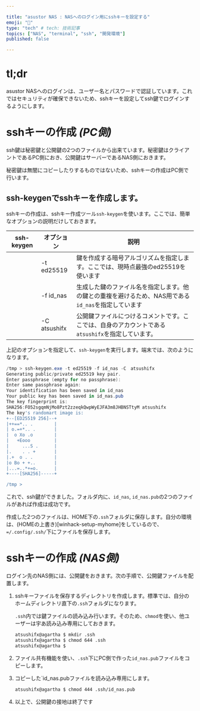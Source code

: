 ```yaml
---

title: "asustor NAS : NASへのログイン用にsshキーを設定する"
emoji: "🍆"
type: "tech" # tech: 技術記事
topics: ["NAS", "terminal", "ssh", "開発環境"]
published: false

---
```

# tl;dr

asustor NASへのログインは、ユーザー名とパスワードで認証しています。これではセキュリティが確保できないため、sshキーを設定してssh鍵でログインするようにします。



# sshキーの作成 *(PC側)*

ssh鍵は秘密鍵と公開鍵の2つのファイルから出来ています。秘密鍵はクライアントであるPC側におき、公開鍵はサーバーであるNAS側におきます。

秘密鍵は無闇にコピーしたりするものではないため、sshキーの作成はPC側で行います。



## ssh-keygenでsshキーを作成します。

sshキーの作成は、sshキー作成ツール`ssh-keygen`を使います。ここでは、簡単なオプションの説明だけしておきます。

| ssh-keygen | オプション   | 説明                                                         |
| ---------- | ------------ | ------------------------------------------------------------ |
|            | -t ed25519   | 鍵を作成する暗号アルゴリズムを指定します。ここでは、現時点最強のed25519を使います |
|            | -f id_nas    | 生成した鍵のファイル名を指定します。他の鍵との重複を避けるため、NAS用である`id_nas`を指定しています |
|            | -C atsushifx | 公開鍵ファイルにつけるコメントです。ここでは、自身のアカウントである`atsushifx`を指定しています。 |



上記のオプションを指定して、`ssh-keygen`を実行します。端末では、次のようになります。

``` powershell
/tmp > ssh-keygen.exe -t ed25519 -f id_nas -C　atsushifx
Generating public/private ed25519 key pair.
Enter passphrase (empty for no passphrase):
Enter same passphrase again:
Your identification has been saved in id_nas
Your public key has been saved in id_nas.pub
The key fingerprint is:
SHA256:FO52sgqmNjMo8Pzt2zzeqkQwpWyEJFA3m8JHBNSTtyM atsushifx
The key's randomart image is:
+--[ED25519 256]--+
|++==*.. .        |
| o.=+*.. .       |
|  o Xo .o        |
|   +Eooo         |
|     ...S .      |
|.    . . +       |
|.+  o . .        |
|o Bo + +..       |
|...=..*+=o.      |
+----[SHA256]-----+

/tmp >
```



これで、ssh鍵ができました。フォルダ内に、`id_nas`, `id_nas.pub`の2つのファイルがあれば作成は成功です。

作成した2つのファイルは、HOME下の`.ssh`フォルダに保存します。自分の環境は、(HOMEの上書き)[winhack-setup-myhome]をしているので、`=/.config/.ssh/`下にファイルを保存します。



# sshキーの作成 *(NAS側)*

ログイン先のNAS側には、公開鍵をおきます。次の手順で、公開鍵ファイルを配置します。

1. sshキーファイルを保存するディレクトリを作成します。標準では、自分のホームディレクトリ直下の`.ssh`フォルダになります。

   `.ssh`内では鍵ファイルの読み込み行います。そのため、`chmod`を使い、他ユーザーは宇あ読み込み専用にしておきます。

   ``` bash
   atsushifx@agartha $ mkdir .ssh
   atsushifx@agartha $ chmod 644 .ssh
   atsushifx@agartha $ 
   ```



2. ファイル共有機能を使い、`.ssh`下にPC側で作った`id_nas.pub`ファイルをコピーします。


3. コピーした`id_nas.pubファイルを読み込み専用にします。

   ```bash
   atsushifx@agartha $ chmod 444 .ssh/id_nas.pub
   
   ```



4. 以上で、公開鍵の接地は終了です

